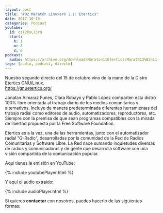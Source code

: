 ```yaml
---
layout: post
title: "#02 Maratón Linuxero 1.1: Etertics"
date: 2017-10-15
categories: Podcast
youtube:
  id: czT2XxCJ5rQ
  start:
    h: 1
    m: 8
    s: 6
podcast:
  audio: https://archive.org/download/Maraton11Etertics/Marat%C3%B3n11-Etertics
tags: [audio, podcast, directo]
---
```

Nuestro segundo directo del 15 de octubre vino de la mano de la Distro Etertics GNU/Linux.  
<https://gnuetertics.org/>

Jonatan Almaraz Funes, Clara Robayo y Pablo López comparten esta distro 100% libre orientada al trabajo diario de los medios comunitarios y alternativos. Incluye de manera predeterminada diferentes herramientas del trabajo radial como editores de audio, automatizadores, reproductores, etc. Siempre con la premisa de que sean programas compatibles con la mirada de libertad propuesta por la Free Software Foundation. 

Etertics es a la vez, una de las herramientas, junto con el automatizador radial "G-Radio", desarrolladas por la comunidad de la Red de Radios Comunitarias y Software Libre. La Red nace sumando inquietudes diversas de radios y comunicadoras y de gente que desarrolla software con una visión compartida de la comunicación popular.

Aquí tienes la emisión en YouTube:

{% include youtubePlayer.html %}

Y aquí el audio extraído:

{% include audioPlayer.html %}

Si quieres **contactar** con nosotros, puedes hacerlo de las siguientes formas:
